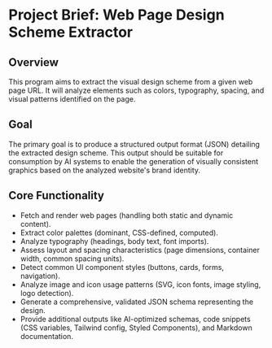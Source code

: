 # Project Brief: Web Page Design Scheme Extractor

## Overview

This program aims to extract the visual design scheme from a given web page URL. It will analyze elements such as colors, typography, spacing, and visual patterns identified on the page.

## Goal

The primary goal is to produce a structured output format (JSON) detailing the extracted design scheme. This output should be suitable for consumption by AI systems to enable the generation of visually consistent graphics based on the analyzed website's brand identity.

## Core Functionality

- Fetch and render web pages (handling both static and dynamic content).
- Extract color palettes (dominant, CSS-defined, computed).
- Analyze typography (headings, body text, font imports).
- Assess layout and spacing characteristics (page dimensions, container width, common spacing units).
- Detect common UI component styles (buttons, cards, forms, navigation).
- Analyze image and icon usage patterns (SVG, icon fonts, image styling, logo detection).
- Generate a comprehensive, validated JSON schema representing the design.
- Provide additional outputs like AI-optimized schemas, code snippets (CSS variables, Tailwind config, Styled Components), and Markdown documentation.
